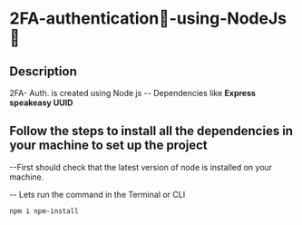 ﻿# 2FA-authentication📲-using-NodeJs🚀
## Description
2FA- Auth. is created using Node js -- Dependencies like **Express speakeasy UUID**
## Follow the steps to install all the dependencies in your machine to set up the project
--First should check that the latest version of node is installed on your machine.

-- Lets run the command in the Terminal or CLI
```
npm i npm-install
```
